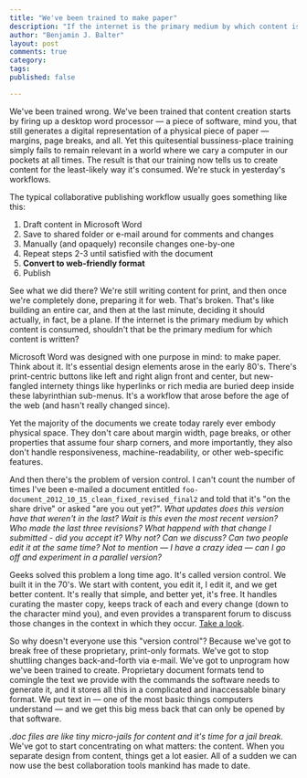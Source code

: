```yaml
---
title: "We've been trained to make paper"
description: "If the internet is the primary medium by which content is consumed, shouldn't that be the primary medium for which content is prepared?"
author: "Benjamin J. Balter"
layout: post
comments: true
category: 
tags: 
published: false

---
```


We've been trained wrong. We've been trained that content creation starts by firing up a desktop word processor — a piece of software, mind you, that still generates a digital representation of a physical piece of paper — margins, page breaks, and all. Yet this quitesential bussiness-place training simply fails to remain relevant in a world where we cary a computer in our pockets at all times. The result is that our training now tells us to create content for the least-likely way it's consumed. We're stuck in yesterday's workflows. 

The typical collaborative publishing workflow usually goes something like this:

1. Draft content in Microsoft Word
2. Save to shared folder or e-mail around for comments and changes
3. Manually (and opaquely) reconsile changes one-by-one
4. Repeat steps 2-3 until satisfied with the document
5. **Convert to web-friendly format**
6. Publish

See what we did there? We're still writing content for print, and then once we're completely done, preparing it for web. That's broken. That's like building an entire car, and then at the last minute, deciding it should actually, in fact, be a plane. If the internet is the primary medium by which content is consumed, shouldn't that be the primary medium for which content is written?

Microsoft Word was designed with one purpose in mind: to make paper. Think about it. It's essential design elements arose in the early 80's. There's print-centric buttons like left and right align front and center, but new-fangled internety things like hyperlinks or rich media are buried deep inside these labyrinthian sub-menus. It's a workflow that arose before the age of the web (and hasn't really changed since).

Yet the majority of the documents we create today rarely ever embody physical space.  They don't care about margin width, page breaks, or other properties that assume four sharp corners, and more importantly, they also don't handle responsiveness, machine-readability, or other web-specific features.

And then there's the problem of version control. I can't count the number of times I've been e-mailed a document entitled `foo-document_2012_10_15_clean_fixed_revised_final2` and told that it's "on the share drive" or asked "are you out yet?". *What updates does this version have that weren't in the last? Wait is this even the most recent version? Who made the last three revisions? What happend with that change I submitted - did you accept it? Why not? Can we discuss? Can two people edit it at the same time? Not to mention — I have a crazy idea — can I go off and experiment in a parallel version?*

Geeks solved this problem a long time ago. It's called version control. We built it in the 70's. We start with content, you edit it, I edit it, and we get better content. It's really that simple, and better yet, it's free. It handles curating the master copy, keeps track of each and every change (down to the character mind you), and even provides a transparent forum to discuss those changes in the context in which they occur. [Take a look](https://github.com/benbalter/benbalter.github.com/commits/master/posts/_posts/2012-10-17-we-ve-been-trained-to-make-paper.md).

So why doesn't everyone use this "version control"? Because we've got to break free of these proprietary, print-only formats. We've got to stop shuttling changes back-and-forth via e-mail. We've got to unprogram how we've been trained to create. Proprietary document formats tend to comingle the text we provide with the commands the software needs to generate it, and it stores all this in a complicated and inaccessable binary format. We put text in — one of the most basic things computers understand — and we get this big mess back that can only be opened by that software. 

*.doc files are like tiny micro-jails for content and it's time for a jail break.* We've got to start concentrating on what matters: the content. When you separate design from content, things get a lot easier. All of a sudden we can now use the best collaboration tools mankind has made to date.
